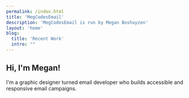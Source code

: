 ```yaml
---
permalink: /index.html
title: 'MegCodesEmail'
description: 'MegCodesEmail is run by Megan Boshuyzen'
layout: 'home'
blog:
  title: 'Recent Work'
  intro: ""
---
```


## Hi, I'm Megan!

I'm a graphic designer turned email developer who builds accessible and responsive email campaigns.
